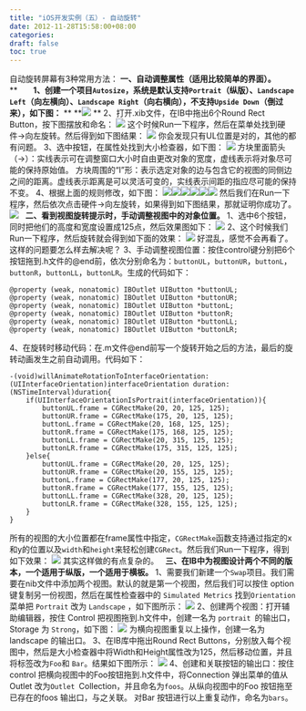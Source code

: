 ```yaml
---
title: "iOS开发实例（五）- 自动旋转"
date: 2012-11-28T15:58:00+08:00
categories: 
draft: false
toc: true
---
```


自动旋转屏幕有3种常用方法： **一、自动调整属性（适用比较简单的界面）。** **       **1、创建一个项目`Autosize`，系统是默认支持`Portrait`（纵版）、`Landscape Left`（向左横向）、`Landscape Right`（向右横向），不支持`Upside Down`（倒过来），如下图：** ** **![](http://m2.img.libdd.com/farm4/2012/1121/23/3AE597CB846B2D7F4088044E43CA64F30E8F6AB6F1AC6_479_131.PNG) ** 2、打开.xib文件，在IB中拖出6个Round Rect Button，按下图摆放和命名： ![](http://m1.img.libdd.com/farm4/2012/1121/23/8AD91C50170E0A62231370F87495642C190C42E210C75_354_516.PNG) 这个时候Run一下程序，然后在菜单处找到硬件->向左旋转。然后得到如下图结果： ![](http://m1.img.libdd.com/farm5/2012/1121/23/183A9CB8272F0D3BE0AC8236D1884596B96F4860DE0B8_716_363.PNG) 你会发现只有UL位置是对的，其他的都有问题。 3、选中按钮，在属性处找到大小检查器，如下图： ![](http://m2.img.libdd.com/farm4/2012/1121/23/9E85DA47E72390220DEEE923E5E0F5F14316732D21E0B_264_297.PNG) 方块里面箭头（→）：实线表示可在调整窗口大小时自由更改对象的宽度，虚线表示将对象尽可能的保持原始值。 方块周围的“I”形：表示选定对象的边与包含它的视图的同侧边之间的距离。虚线表示距离是可以灵活可变的，实线表示间距的指应尽可能的保持不变。 4、根据上面的规则修改，如下图： ![](http://m3.img.libdd.com/farm5/2012/1121/23/8E37B775DD89797ECD128C0575CC3F1F1119DD31E9728_259_267.PNG)![](http://m1.img.libdd.com/farm4/2012/1121/23/8C6A2DFC4F266FD1457629F9874C057EB88E51293E916_259_267.PNG)![](http://m1.img.libdd.com/farm4/2012/1121/23/9471BF6FA41620297854F761F7E9C181BF109E6EA8E5A_259_267.PNG)![](http://m2.img.libdd.com/farm5/2012/1121/23/3F1D573B73A663CFF17E04EB5FAA115CB6FEDB498342C_259_267.PNG)![](http://m1.img.libdd.com/farm4/2012/1121/23/53960D31310BAD0569F508E555A29C3E5AC96771F72AD_259_267.PNG)![](http://m2.img.libdd.com/farm4/2012/1121/23/750CD4749D564A2C925C021A6A6943037C0734F3ECF6F_259_267.PNG) 然后我们在Run一下程序，然后依次点击硬件->向左旋转，如果得到如下图结果，那就证明你成功了。 ![](http://m1.img.libdd.com/farm5/2012/1121/23/63FA6072C2B8DD53ACC858E9BDACF5C75FB7716FDCC31_718_363.PNG)   **二、看到视图旋转提示时，手动调整视图中的对象位置。** 1、选中6个按钮，同时把他们的高度和宽度设置成125点，然后效果图如下： ![](http://m3.img.libdd.com/farm5/2012/1125/02/28D38E6AF23163A7DE3654562A0B99A859569CC8942F8_355_516.PNG) 2、这个时候我们Run一下程序，然后旋转就会得到如下面的效果： ![](http://m2.img.libdd.com/farm5/2012/1125/02/E194DDFFDC3CE0C0A28CF24CE741388A140EEF803B254_715_368.PNG) 好混乱，感觉不会再看了。这样的问题要怎么样去解决呢？ 3、手动调整视图位置：按住control键分别把6个按钮拖到.h文件的@end前，依次分别命名为：`buttonUL`，`buttonUR`，`buttonL`，`buttonR`，`buttonLL`，`buttonLR`。生成的代码如下： 
    
    
    @property (weak, nonatomic) IBOutlet UIButton *buttonUL;
    @property (weak, nonatomic) IBOutlet UIButton *buttonUR;
    @property (weak, nonatomic) IBOutlet UIButton *buttonL;
    @property (weak, nonatomic) IBOutlet UIButton *buttonR;
    @property (weak, nonatomic) IBOutlet UIButton *buttonLL;
    @property (weak, nonatomic) IBOutlet UIButton *buttonLR;

4、在旋转时移动代码：在.m文件@end前写一个旋转开始之后的方法，最后的旋转动画发生之前自动调用。代码如下： 
    
    
    -(void)willAnimateRotationToInterfaceOrientation:(UIInterfaceOrientation)interfaceOrientation duration:(NSTimeInterval)duration{
        if(UIInterfaceOrientationIsPortrait(interfaceOrientation)){
            buttonUL.frame = CGRectMake(20, 20, 125, 125);
            buttonUR.frame = CGRectMake(175, 20, 125, 125);
            buttonL.frame = CGRectMake(20, 168, 125, 125);
            buttonR.frame = CGRectMake(175, 168, 125, 125);
            buttonLL.frame = CGRectMake(20, 315, 125, 125);
            buttonLR.frame = CGRectMake(175, 315, 125, 125);
        }else{
            buttonUL.frame = CGRectMake(20, 20, 125, 125);
            buttonUR.frame = CGRectMake(20, 155, 125, 125);
            buttonL.frame = CGRectMake(177, 20, 125, 125);
            buttonR.frame = CGRectMake(177, 155, 125, 125);
            buttonLL.frame = CGRectMake(328, 20, 125, 125);
            buttonLR.frame = CGRectMake(328, 155, 125, 125);
        }
    }

所有的视图的大小位置都在frame属性中指定，`CGRectMake`函数支持通过指定的x和y的位置以及`width`和`height`来轻松创建`CGRect`。然后我们Run一下程序，得到如下效果： ![](http://m2.img.libdd.com/farm5/2012/1125/02/AAA523B63744F1C1B8F38BD5362C6886DE825EA56E99F_715_368.PNG) 其实这样做的有点复杂的。   **三、在IB中为视图设计两个不同的版本，一个适用于纵版，一个适用于横板。** 1、需要我们新建一个`Swap`项目。我们需要在nib文件中添加两个视图。默认的就是第一个视图，然后我们可以按住 option 键复制另一份视图，然后在属性检查器中的 `Simulated Metrics` 找到`Orientation` 菜单把 `Portrait` 改为 `Landscape` ，如下图所示： ![](http://m1.img.libdd.com/farm4/2012/1127/22/C808D665F6C2921F6B7B1E3A3805876465940AF1EE675_256_156.PNG) 2、创建两个视图：打开辅助编辑器，按住 Control 把视图拖到.h文件中，创建一名为 `portrait `的输出口，Storage 为 `Strong`，如下图： ![](http://m2.img.libdd.com/farm5/2012/1127/22/50C08C98ADDA5D5C576339688E0D09CA69A7AC6FB5366_267_152.PNG) 为横向视图重复以上操作，创建一名为 landscape 的输出口。 3、在IB库中拖出Round Rect Buttons，分别放入每个视图中，然后是大小检查器中将Width和Height属性改为125，然后移动位置，并且将标签改为`Foo`和 `Bar`。结果如下图所示： ![](http://m2.img.libdd.com/farm5/2012/1127/22/F3767BA302E80F7B350728D7B31A72A87AA574BC38925_800_467.jpg) 4、创建和关联按钮的输出口：按住control 把横向视图中的Foo按钮拖到.h文件中，将Connection 弹出菜单的值从Outlet 改为`Outlet `Collection，并且命名为`foos`。从纵向视图中的Foo 按钮拖至已存在的foos 输出口，与之关联。 对Bar 按钮进行以上重复动作，命名为`bars`。